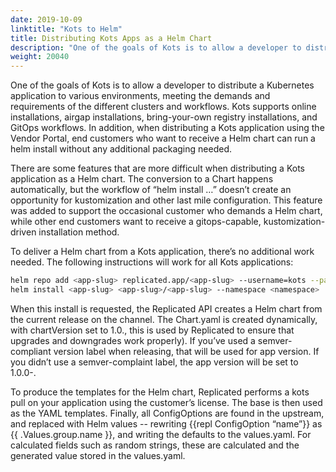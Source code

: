 ```yaml
---
date: 2019-10-09
linktitle: "Kots to Helm"
title: Distributing Kots Apps as a Helm Chart
description: "One of the goals of Kots is to allow a developer to distribute a Kubernetes application to various environments, meeting the demands and requirements of the different clusters and workflows. Kots supports online installations, airgap installations, bring-your-own registry installations, and GitOps workflows. In addition, when distributing a Kots application using the Vendor Portal, end customers who want to receive a Helm chart can run a helm install without any additional packaging needed."
weight: 20040
---
```

One of the goals of Kots is to allow a developer to distribute a Kubernetes application to various environments, meeting the demands and requirements of the different clusters and workflows. Kots supports online installations, airgap installations, bring-your-own registry installations, and GitOps workflows. In addition, when distributing a Kots application using the Vendor Portal, end customers who want to receive a Helm chart can run a helm install without any additional packaging needed.

There are some features that are more difficult when distributing a Kots application as a Helm chart. The conversion to a Chart happens automatically, but the workflow of “helm install …” doesn’t create an opportunity for kustomization and other last mile configuration. This feature was added to support the occasional customer who demands a Helm chart, while other end customers want to receive a gitops-capable, kustomization-driven installation method.

To deliver a Helm chart from a Kots application, there’s no additional work needed. The following instructions will work for all Kots applications:

```bash
helm repo add <app-slug> replicated.app/<app-slug> --username=kots --password=<licenseid>
helm install <app-slug> <app-slug>/<app-slug> --namespace <namespace>
```

When this install is requested, the Replicated API creates a Helm chart from the current release on the channel. The Chart.yaml is created dynamically, with chartVersion set to 1.0.<sequence>, this is used by Replicated to ensure that upgrades and downgrades work properly). If you’ve used a semver-compliant version label when releasing, that will be used for app version. If you didn’t use a semver-complaint label, the app version will be set to 1.0.0-<your-label>.

To produce the templates for the Helm chart, Replicated performs a kots pull on your application using the customer’s license. The base is then used as the YAML templates. Finally, all ConfigOptions are found in the upstream, and replaced with Helm values -- rewriting {{repl ConfigOption “name”}} as {{ .Values.group.name }}, and writing the defaults to the values.yaml. For calculated fields such as random strings, these are calculated and the generated value stored in the values.yaml.
